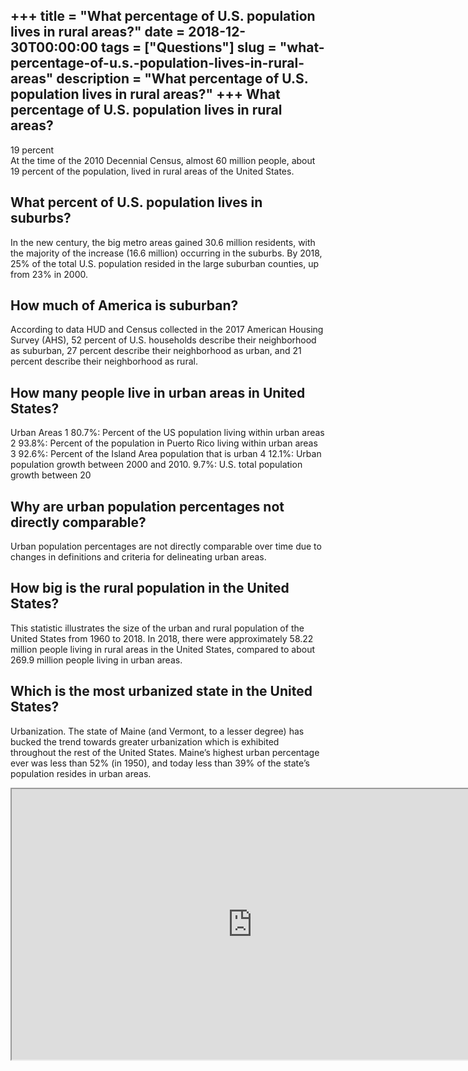 +++
title = "What percentage of U.S. population lives in rural areas?"
date = 2018-12-30T00:00:00
tags = ["Questions"]
slug = "what-percentage-of-u.s.-population-lives-in-rural-areas"
description = "What percentage of U.S. population lives in rural areas?"
+++
What percentage of U.S. population lives in rural areas?
--------------------------------------------------------

19 percent  
At the time of the 2010 Decennial Census, almost 60 million people, about 19 percent of the population, lived in rural areas of the United States.

What percent of U.S. population lives in suburbs?
-------------------------------------------------

In the new century, the big metro areas gained 30.6 million residents, with the majority of the increase (16.6 million) occurring in the suburbs. By 2018, 25% of the total U.S. population resided in the large suburban counties, up from 23% in 2000.

How much of America is suburban?
--------------------------------

According to data HUD and Census collected in the 2017 American Housing Survey (AHS), 52 percent of U.S. households describe their neighborhood as suburban, 27 percent describe their neighborhood as urban, and 21 percent describe their neighborhood as rural.

How many people live in urban areas in United States?
-----------------------------------------------------

Urban Areas 1 80.7%: Percent of the US population living within urban areas 2 93.8%: Percent of the population in Puerto Rico living within urban areas 3 92.6%: Percent of the Island Area population that is urban 4 12.1%: Urban population growth between 2000 and 2010. 9.7%: U.S. total population growth between 20

Why are urban population percentages not directly comparable?
-------------------------------------------------------------

Urban population percentages are not directly comparable over time due to changes in definitions and criteria for delineating urban areas.

How big is the rural population in the United States?
-----------------------------------------------------

This statistic illustrates the size of the urban and rural population of the United States from 1960 to 2018. In 2018, there were approximately 58.22 million people living in rural areas in the United States, compared to about 269.9 million people living in urban areas.

Which is the most urbanized state in the United States?
-------------------------------------------------------

Urbanization. The state of Maine (and Vermont, to a lesser degree) has bucked the trend towards greater urbanization which is exhibited throughout the rest of the United States. Maine’s highest urban percentage ever was less than 52% (in 1950), and today less than 39% of the state’s population resides in urban areas.

<iframe allow="accelerometer; autoplay; clipboard-write; encrypted-media; gyroscope; picture-in-picture" allowfullscreen="" class="__youtube_prefs__  epyt-is-override  no-lazyload" data-no-lazy="1" data-origheight="433" data-origwidth="770" data-skipgform_ajax_framebjll="" height="433" id="_ytid_86408" loading="lazy" src="https://www.youtube.com/embed/XN92srq5jwg?enablejsapi=1&autoplay=0&cc_load_policy=0&cc_lang_pref=&iv_load_policy=1&loop=0&modestbranding=0&rel=1&fs=1&playsinline=0&autohide=2&theme=dark&color=red&controls=1&" title="YouTube player" width="770"></iframe>